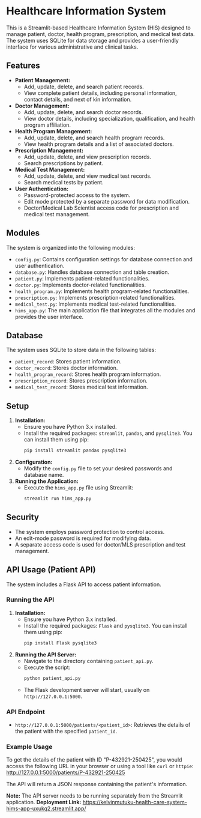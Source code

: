 #   Healthcare Information System

This is a Streamlit-based Healthcare Information System (HIS) designed to manage patient, doctor, health program, prescription, and medical test data. The system uses SQLite for data storage and provides a user-friendly interface for various administrative and clinical tasks.

##   Features

* **Patient Management:**
    * Add, update, delete, and search patient records.
    * View complete patient details, including personal information, contact details, and next of kin information.
* **Doctor Management:**
    * Add, update, delete, and search doctor records.
    * View doctor details, including specialization, qualification, and health program affiliation.
* **Health Program Management:**
    * Add, update, delete, and search health program records.
    * View health program details and a list of associated doctors.
* **Prescription Management:**
    * Add, update, delete, and view prescription records.
    * Search prescriptions by patient.
* **Medical Test Management:**
    * Add, update, delete, and view medical test records.
    * Search medical tests by patient.
* **User Authentication:**
    * Password-protected access to the system.
    * Edit mode protected by a separate password for data modification.
    * Doctor/Medical Lab Scientist access code for prescription and medical test management.

##   Modules

The system is organized into the following modules:

* `config.py`:  Contains configuration settings for database connection and user authentication.
* `database.py`: Handles database connection and table creation.
* `patient.py`:  Implements patient-related functionalities.
* `doctor.py`:   Implements doctor-related functionalities.
* `health_program.py`: Implements health program-related functionalities.
* `prescription.py`: Implements prescription-related functionalities.
* `medical_test.py`: Implements medical test-related functionalities.
* `hims_app.py`:  The main application file that integrates all the modules and provides the user interface.

##   Database

The system uses SQLite to store data in the following tables:

* `patient_record`: Stores patient information.
* `doctor_record`: Stores doctor information.
* `health_program_record`: Stores health program information.
* `prescription_record`: Stores prescription information.
* `medical_test_record`: Stores medical test information.

##   Setup

1.  **Installation:**
    * Ensure you have Python 3.x installed.
    * Install the required packages: `streamlit`, `pandas`, and `pysqlite3`.  You can install them using pip:
        ```bash
        pip install streamlit pandas pysqlite3
        ```
2.  **Configuration:**
    * Modify the `config.py` file to set your desired passwords and database name.
3.  **Running the Application:**
    * Execute the `hims_app.py` file using Streamlit:
        ```bash
        streamlit run hims_app.py
        ```

##   Security

* The system employs password protection to control access.
* An edit-mode password is required for modifying data.
* A separate access code is used for doctor/MLS prescription and test management.

##   API Usage (Patient API)

The system includes a Flask API to access patient information.

###   Running the API

1.  **Installation:**
    * Ensure you have Python 3.x installed.
    * Install the required packages: `Flask` and `pysqlite3`. You can install them using pip:
        ```bash
        pip install Flask pysqlite3
        ```
2.  **Running the API Server:**
    * Navigate to the directory containing `patient_api.py`.
    * Execute the script:
        ```bash
        python patient_api.py
        ```
    * The Flask development server will start, usually on `http://127.0.0.1:5000`.

###   API Endpoint

* `http://127.0.0.1:5000/patients/<patient_id>`:  Retrieves the details of the patient with the specified `patient_id`.

###   Example Usage

To get the details of the patient with ID "P-432921-250425", you would access the following URL in your browser or using a tool like `curl` or `httpie`: http://127.0.0.1:5000/patients/P-432921-250425

The API will return a JSON response containing the patient's information.

**Note:** The API server needs to be running separately from the Streamlit application.
**Deployment Link:** https://kelvinmutuku-health-care-system-hims-app-uxukq2.streamlit.app/